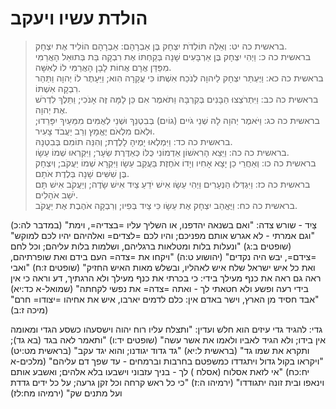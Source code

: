 # הולדת עשיו ויעקב

> בראשית כה יט: וְאֵלֶּה תּוֹלְדֹת יִצְחָק בֶּן אַבְרָהָם:  אַבְרָהָם הוֹלִיד אֶת יִצְחָק.  
> בראשית כה כ: וַיְהִי יִצְחָק בֶּן אַרְבָּעִים שָׁנָה בְּקַחְתּוֹ אֶת רִבְקָה בַּת בְּתוּאֵל הָאֲרַמִּי מִפַּדַּן אֲרָם אֲחוֹת לָבָן הָאֲרַמִּי לוֹ לְאִשָּׁה.  
> בראשית כה כא: וַיֶּעְתַּר יִצְחָק לַיהוָה לְנֹכַח אִשְׁתּוֹ כִּי עֲקָרָה הִוא; וַיֵּעָתֶר לוֹ יְהוָה וַתַּהַר רִבְקָה אִשְׁתּוֹ.  
> בראשית כה כב: וַיִּתְרֹצְצוּ הַבָּנִים בְּקִרְבָּהּ וַתֹּאמֶר אִם כֵּן לָמָּה זֶּה אָנֹכִי; וַתֵּלֶךְ לִדְרֹשׁ אֶת יְהוָה.  
> בראשית כה כג: וַיֹּאמֶר יְהוָה לָהּ שְׁנֵי גֹיִים (גוֹיִם) בְּבִטְנֵךְ וּשְׁנֵי לְאֻמִּים מִמֵּעַיִךְ יִפָּרֵדוּ; וּלְאֹם מִלְאֹם יֶאֱמָץ וְרַב יַעֲבֹד צָעִיר.  
> בראשית כה כד: וַיִּמְלְאוּ יָמֶיהָ לָלֶדֶת; וְהִנֵּה תוֹמִם בְּבִטְנָהּ.  
> בראשית כה כה: וַיֵּצֵא הָרִאשׁוֹן אַדְמוֹנִי כֻּלּוֹ כְּאַדֶּרֶת שֵׂעָר; וַיִּקְרְאוּ שְׁמוֹ עֵשָׂו.  
> בראשית כה כו: וְאַחֲרֵי כֵן יָצָא אָחִיו וְיָדוֹ אֹחֶזֶת בַּעֲקֵב עֵשָׂו וַיִּקְרָא שְׁמוֹ יַעֲקֹב; וְיִצְחָק בֶּן שִׁשִּׁים שָׁנָה בְּלֶדֶת אֹתָם.  
> בראשית כה כז: וַיִּגְדְּלוּ הַנְּעָרִים וַיְהִי עֵשָׂו אִישׁ יֹדֵעַ צַיִד אִישׁ שָׂדֶה; וְיַעֲקֹב אִישׁ תָּם יֹשֵׁב אֹהָלִים.  
> בראשית כה כח: וַיֶּאֱהַב יִצְחָק אֶת עֵשָׂו כִּי צַיִד בְּפִיו; וְרִבְקָה אֹהֶבֶת אֶת יַעֲקֹב.  

<lexical>
צַיִד - שורש צדה: "ואם בשנאה יהדפנו, או השליך עליו =בצדיה=, וימת" (במדבר לה:כ) "וגם אמרתי - לא אגרש אותם מפניכם; והיו לכם =לצדים= ואלהיהם יהיו לכם למוקש" (שופטים ב:ג) "ונעלות בלות ומטלאות ברגליהם, ושלמות בלות עליהם; וכל לחם =צידם=, יבש היה נקדים" (יהושוע ט:ה) "ויקחו את =צדה= העם בידם ואת שופרתיהם, ואת כל איש ישראל שלח איש לאהליו, ובשלש מאות האיש החזיק" (שופטים ז:ח) "ואבי ראה גם ראה את כנף מעילך בידי: כי בכרתי את כנף מעילך ולא הרגתיך, דע וראה כי אין בידי רעה ופשע ולא חטאתי לך - ואתה =צדה= את נפשי לקחתה" (שמואל-א כד:יא) "אבד חסיד מן הארץ, וישר באדם אין: כלם לדמים יארבו, איש את אחיהו =יצודו= חרם" (מיכה ז:ב)

גדי:
להגיד
גדי עיזים הוא חלש ועדין: "ותצלח עליו רוח יהוה וישסעהו כשסע הגדי ומאומה אין בידו; ולא הגיד לאביו ולאמו את אשר עשה" (שופטים יד:ו)
"ותאמר לאה בגד (בא גד); ותקרא את שמו גד" (בראשית ל:יא)
"גד גדוד יגודנו; והוא יגד עקב" (בראשית מט:יט)
"ויקראו בקול גדול ויתגדדו כמשפטם בחרבות וברמחים - עד שפך דם עליהם" (מלכים-א יח:כח)
"אי לזאת אסלוח (אסלח ) לך - בניך עזבוני וישבעו בלא אלהים; ואשבע אותם וינאפו ובית זונה יתגודדו" (ירמיהו ה:ז)
"כי כל ראש קרחה וכל זקן גרעה; על כל ידים גדדת ועל מתנים שק" (ירמיהו מח:לז)
</lexical>


